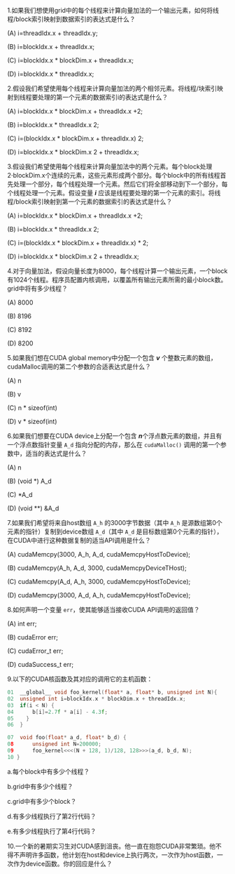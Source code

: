 1.如果我们想使用grid中的每个线程来计算向量加法的一个输出元素，如何将线程/block索引映射到数据索引的表达式是什么？

(A) i=threadIdx.x + threadIdx.y;

(B) i=blockIdx.x + threadIdx.x;

(C) i=blockIdx.x * blockDim.x + threadIdx.x;

(D) i=blockIdx.x * threadIdx.x;



2.假设我们希望使用每个线程来计算向量加法的两个相邻元素。将线程/块索引映射到线程要处理的第一个元素的数据索引i的表达式是什么？

(A) i=blockIdx.x * blockDim.x + threadIdx.x +2;

(B) i=blockIdx.x * threadIdx.x 2;

(C) i=(blockIdx.x * blockDim.x + threadIdx.x) 2;

(D) i=blockIdx.x * blockDim.x 2 + threadIdx.x;



3.假设我们希望使用每个线程来计算向量加法中的两个元素。每个block处理 2⋅blockDim.x个连续的元素，这些元素形成两个部分。每个block中的所有线程首先处理一个部分，每个线程处理一个元素。然后它们将全部移动到下一个部分，每个线程处理一个元素。假设变量 ***i*** 应该是线程要处理的第一个元素的索引。将线程/block索引映射到第一个元素的数据索引的表达式是什么？

(A) i=blockIdx.x * blockDim.x + threadIdx.x +2;

(B) i=blockIdx.x * threadIdx.x 2;

(C) i=(blockIdx.x * blockDim.x + threadIdx.x) * 2;

(D) i=blockIdx.x * blockDim.x 2 + threadIdx.x;



4.对于向量加法，假设向量长度为8000，每个线程计算一个输出元素，一个block有1024个线程。程序员配置内核调用，以覆盖所有输出元素所需的最小block数。grid中将有多少线程？

(A) 8000

(B) 8196

(C) 8192

(D) 8200



5.如果我们想在CUDA global memory中分配一个包含 ***v*** 个整数元素的数组，cudaMalloc调用的第二个参数的合适表达式是什么？

(A) n

(B) v

(C) n * sizeof(int)

(D) v * sizeof(int)



6.如果我们想要在CUDA device上分配一个包含 ***n***个浮点数元素的数组，并且有一个浮点数指针变量 `A_d` 指向分配的内存，那么在 `cudaMalloc()` 调用的第一个参数中，适当的表达式是什么？

(A) n

(B) (void  *) A_d

(C)  *A_d

(D) (void  **) &A_d



7.如果我们希望将来自host数组 `A_h` 的3000字节数据（其中 `A_h` 是源数组第0个元素的指针）复制到device数组 `A_d`（其中 `A_d` 是目标数组第0个元素的指针），在CUDA中进行这种数据复制的适当API调用是什么？

(A) cudaMemcpy(3000, A_h, A_d, cudaMemcpyHostToDevice);

(B) cudaMemcpy(A_h, A_d, 3000, cudaMemcpyDeviceTHost);

(C) cudaMemcpy(A_d, A_h, 3000, cudaMemcpyHostToDevice);

(D) cudaMemcpy(3000, A_d, A_h, cudaMemcpyHostToDevice);



8.如何声明一个变量 `err`，使其能够适当接收CUDA API调用的返回值？

(A) int err;

(B) cudaError err;

(C) cudaError_t err;

(D) cudaSuccess_t err;



9.以下的CUDA核函数及其对应的调用它的主机函数：

```c
01 	__global__ void foo_kernel(float* a, float* b, unsigned int N){
02 	unsigned int i=blockIdx.x * blockDim.x + threadIdx.x;
03 	if(i < N) {
04 		b[i]=2.7f * a[i] - 4.3f;
05    }
06 	}

07 	void foo(float* a_d, float* b_d) {
08 		unsigned int N=200000;
09 		foo_kernel<<<(N + 128, 1)/128, 128>>>(a_d, b_d, N);
10 }
```

a.每个block中有多少个线程？

b.grid中有多少个线程？

c.grid中有多少个block？

d.有多少线程执行了第2行代码？

e.有多少线程执行了第4行代码？



10.一个新的暑期实习生对CUDA感到沮丧。他一直在抱怨CUDA非常繁琐。他不得不声明许多函数，他计划在host和device上执行两次，一次作为host函数，一次作为device函数。你的回应是什么？
